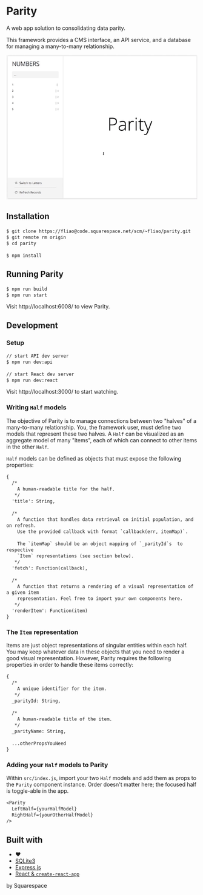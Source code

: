 # Parity
A web app solution to consolidating data parity.

This framework provides a CMS interface, an API service, and a database for managing a many-to-many relationship.

![CMS Demo](docs/cms-demo.gif)

## Installation
```
$ git clone https://fliao@code.squarespace.net/scm/~fliao/parity.git
$ git remote rm origin
$ cd parity

$ npm install
```

## Running Parity
```
$ npm run build
$ npm run start
```

Visit http://localhost:6008/ to view Parity.

## Development
### Setup
```
// start API dev server
$ npm run dev:api

// start React dev server
$ npm run dev:react
```

Visit http://localhost:3000/ to start watching.

### Writing `Half` models
The objective of Parity is to manage connections between two "halves" of a many-to-many relationship. You, the framework user, must define two models that represent these two halves. A `Half` can be visualized as an aggregate model of many "items", each of which can connect to other items in the other `Half`.


`Half` models can be defined as objects that must expose the following properties:
```
{
  /*
    A human-readable title for the half.
   */
  'title': String,

  /*
    A function that handles data retrieval on initial population, and on refresh.
    Use the provided callback with format `callback(err, itemMap)`.

    The `itemMap` should be an object mapping of `_parityId`s  to respective
    `Item` representations (see section below).
   */  
  'fetch': Function(callback),

  /*
    A function that returns a rendering of a visual representation of a given item
    representation. Feel free to import your own components here.
   */
  'renderItem': Function(item)
}
```

### The `Item` representation
Items are just object representations of singular entities within each half. You may keep whatever data in these objects that you need to render a good visual representation. However, Parity requires the following properties in order to handle these items correctly:
```
{
  /*
    A unique identifier for the item.
   */
  _parityId: String,

  /*
    A human-readable title of the item.
   */
  _parityName: String,

  ...otherPropsYouNeed
}
```

### Adding your `Half` models to Parity
Within `src/index.js`, import your two `Half` models and add them as props to the `Parity` component instance. Order doesn't matter here; the focused half is toggle-able in the app.
```
<Parity
  LeftHalf={yourHalfModel}
  RightHalf={yourOtherHalfModel}
/>
```

## Built with
- ❤️
- [SQLite3](https://github.com/mapbox/node-sqlite3)
- [Express.js](https://github.com/expressjs/express)
- [React & `create-react-app`](https://github.com/facebook/create-react-app)

by Squarespace
